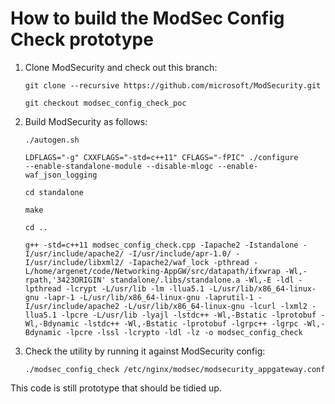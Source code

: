 # How to build the ModSec Config Check prototype

1. Clone ModSecurity and check out this branch:
    ```
    git clone --recursive https://github.com/microsoft/ModSecurity.git
    
    git checkout modsec_config_check_poc
    ```
2. Build ModSecurity as follows:
    ```
    ./autogen.sh
    
    LDFLAGS="-g" CXXFLAGS="-std=c++11" CFLAGS="-fPIC" ./configure
    --enable-standalone-module --disable-mlogc --enable-waf_json_logging
    
    cd standalone
    
    make
    
    cd ..
    
    g++ -std=c++11 modsec_config_check.cpp -Iapache2 -Istandalone -I/usr/include/apache2/ -I/usr/include/apr-1.0/ -I/usr/include/libxml2/ -Iapache2/waf_lock -pthread -L/home/argenet/code/Networking-AppGW/src/datapath/ifxwrap -Wl,-rpath,'3423ORIGIN' standalone/.libs/standalone.a -Wl,-E -ldl -lpthread -lcrypt -L/usr/lib -lm -llua5.1 -L/usr/lib/x86_64-linux-gnu -lapr-1 -L/usr/lib/x86_64-linux-gnu -laprutil-1 -I/usr/include/apache2 -L/usr/lib/x86_64-linux-gnu -lcurl -lxml2 -llua5.1 -lpcre -L/usr/lib -lyajl -lstdc++ -Wl,-Bstatic -lprotobuf -Wl,-Bdynamic -lstdc++ -Wl,-Bstatic -lprotobuf -lgrpc++ -lgrpc -Wl,-Bdynamic -lpcre -lssl -lcrypto -ldl -lz -o modsec_config_check
    ```
3. Check the utility by running it against ModSecurity config:
    ```
    ./modsec_config_check /etc/nginx/modsec/modsecurity_appgateway.conf
    ```
This code is still prototype that should be tidied up.
